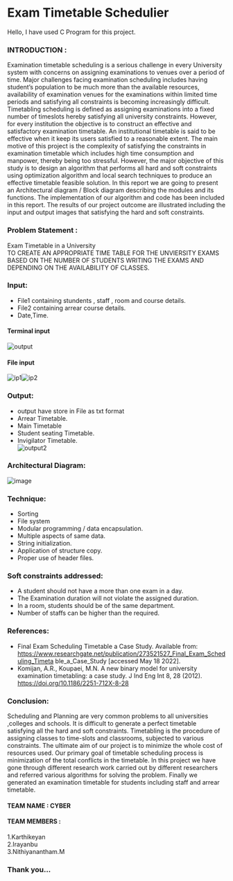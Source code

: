 # Exam Timetable Schedulier
Hello, I have used C Program for this project.
### INTRODUCTION :
Examination timetable scheduling is a serious challenge in every University system with concerns on assigning examinations to venues over a period of time. Major challenges facing examination scheduling includes having student’s population to be much more
than the available resources, availability of examination venues for the examinations within limited time periods and satisfying all constraints is becoming increasingly difficult. Timetabling scheduling is defined as assigning examinations into a fixed number of timeslots hereby
satisfying all university constraints. However, for every institution the objective is to construct an effective and satisfactory examination timetable. An institutional timetable is said to be effective when it keep its users satisfied to a reasonable extent. The main motive of this project
is the complexity of satisfying the constraints in examination timetable which includes high time consumption and manpower, thereby being too stressful. However, the major objective of this study is to design an algorithm that performs all hard and soft constraints using optimization algorithm and local search techniques to produce an effective timetable feasible solution. In this report we are going to present an Architectural diagram / Block diagram describing the modules and its functions. The implementation of our algorithm and code has been included in this report. The results of our project outcome are illustrated including the input and output images
that satisfying the hard and soft constraints.


### Problem Statement : 
Exam Timetable in a University<br>
 TO CREATE AN APPROPRIATE TIME TABLE FOR THE
UNVIERSITY EXAMS BASED ON THE NUMBER OF STUDENTS
WRITING THE EXAMS AND DEPENDING ON THE AVAILABILITY
OF CLASSES.


### Input:
- File1 containing stundents , staff , room and course details.
- File2 containing arrear course details.
- Date,Time.<br>
#### Terminal input
![output](https://user-images.githubusercontent.com/91019132/187713811-57f8f1f6-64bf-4552-a93b-8b4103a4d8ad.png) 
#### File input
![ip1](https://user-images.githubusercontent.com/91019132/187715928-489952dd-ff67-4baf-bbe2-a26b130fd2aa.png)![ip2](https://user-images.githubusercontent.com/91019132/187716170-833e28bc-5633-4c02-9178-90838b1276ce.png)



### Output:
- output have store in File as txt format 
 - Arrear Timetable.
 - Main Timetable
 - Student seating Timetable.
 - Invigilator Timetable.<br>
![output2](https://user-images.githubusercontent.com/91019132/187715087-d4602f49-76dd-4a4f-bad9-c9b1a2b29d5a.png)

### Architectural Diagram:
![image](https://user-images.githubusercontent.com/91019132/187066435-1408d6c3-d30d-465d-a020-36dd4ff2a7f4.png)


### Technique:
- Sorting
- File system
- Modular programming / data encapsulation.
- Multiple aspects of same data.
- String initialization.
- Application of structure copy.
- Proper use of header files.


### Soft constraints addressed:
- A student should not have a more than one exam in a day.
- The Examination duration will not violate the assigned duration.
- In a room, students should be of the same department.
- Number of staffs can be higher than the required.


### References:
- Final Exam Scheduling Timetable a Case Study. Available from: https://www.researchgate.net/publication/273521527_Final_Exam_Scheduling_Timeta
ble_a_Case_Study [accessed May 18 2022].
- Komijan, A.R., Koupaei, M.N. A new binary model for university examination timetabling: a case study. J Ind Eng Int 8, 28 (2012). https://doi.org/10.1186/2251-712X-8-28



### Conclusion:
Scheduling and Planning are very common problems to all universities ,colleges and schools. It is difficult to generate a perfect timetable satisfying all the hard and soft constraints. Timetabling is the procedure of assigning classes to time-slots and classrooms, subjected to various
constraints. The ultimate aim of our project is to minimize the whole cost of resources used. Our primary goal of timetable scheduling process is minimization of the total conflicts in the timetable. In this project we have gone through different research work carried out by different researchers and referred various algorithms for solving the problem. Finally we generated an examination timetable for students including staff and arrear timetable.


#### TEAM NAME : CYBER
#### TEAM MEMBERS :
1.Karthikeyan<br>
2.Irayanbu<br>
3.Nithiyanantham.M<br>
### Thank you...
